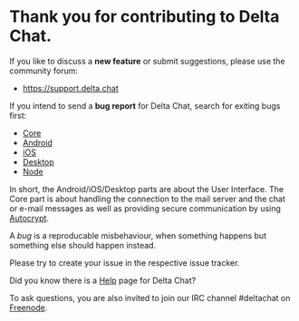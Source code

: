 # Thank you for contributing to Delta Chat.

If you like to discuss a **new feature** or submit suggestions,
please use the community forum:

* <https://support.delta.chat>

If you intend to send a **bug report** for Delta Chat, 
search for exiting bugs first:

* [Core](https://github.com/deltachat/deltachat-core/issues?&q=is%3Aissue)
* [Android](https://github.com/deltachat/deltachat-android/issues?&q=is%3Aissue)
* [iOS](https://github.com/deltachat/deltachat-ios/issues?&q=is%3Aissue)
* [Desktop](https://github.com/deltachat/deltachat-ios/issues?&q=is%3Aissue)
* [Node](https://github.com/deltachat/deltachat-node/issues?&q=is%3Aissue)

In short, the Android/iOS/Desktop parts are about the User Interface.
The Core part is about handling the connection to the mail server and the chat 
or e-mail messages as well as providing secure communication by using 
[Autocrypt](https://autocrypt.org/en/latest/).

A _bug_ is a reproducable misbehaviour, 
when something happens but something else should happen instead. 

Please try to create your issue in the respective issue tracker.

Did you know there is a [Help](https://delta.chat/en/help) page for Delta Chat?

To ask questions, you are also invited to join our IRC channel #deltachat
on [Freenode](https://kiwiirc.com/nextclient/#irc://irc.freenode.net/deltachat).

